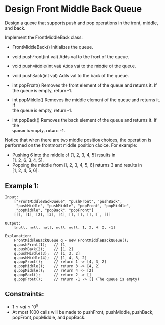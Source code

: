 # Design Front Middle Back Queue

Design a queue that supports push and pop operations in the front, middle,  
and back.

Implement the FrontMiddleBack class:

* FrontMiddleBack() Initializes the queue.
* void pushFront(int val) Adds val to the front of the queue.
* void pushMiddle(int val) Adds val to the middle of the queue.
* void pushBack(int val) Adds val to the back of the queue.
* int popFront() Removes the front element of the queue and returns it. If  
    the queue is empty, return -1.

* int popMiddle() Removes the middle element of the queue and returns it. If  
    the queue is empty, return -1.

* int popBack() Removes the back element of the queue and returns it. If the  
    queue is empty, return -1.


Notice that when there are two middle position choices, the operation is  
performed on the frontmost middle position choice. For example:

* Pushing 6 into the middle of [1, 2, 3, 4, 5] results in  
    [1, 2, 6, 3, 4, 5].
* Popping the middle from [1, 2, 3, 4, 5, 6] returns 3 and results in  
    [1, 2, 4, 5, 6].

 

## Example 1:

    Input:
        ["FrontMiddleBackQueue", "pushFront", "pushBack", 
         "pushMiddle", "pushMiddle", "popFront", "popMiddle", 
         "popMiddle", "popBack", "popFront"]
        [[], [1], [2], [3], [4], [], [], [], [], []]

    Output:
        [null, null, null, null, null, 1, 3, 4, 2, -1]
    
    Explanation:
        FrontMiddleBackQueue q = new FrontMiddleBackQueue();
        q.pushFront(1);   // [1]
        q.pushBack(2);    // [1, 2]
        q.pushMiddle(3);  // [1, 3, 2]
        q.pushMiddle(4);  // [1, 4, 3, 2]
        q.popFront();     // return 1 -> [4, 3, 2]
        q.popMiddle();    // return 3 -> [4, 2]
        q.popMiddle();    // return 4 -> [2]
        q.popBack();      // return 2 -> []
        q.popFront();     // return -1 -> [] (The queue is empty)

 

## Constraints:

* $1 \le val \le 10^9$
* At most 1000 calls will be made to pushFront, pushMiddle, pushBack,  
    popFront, popMiddle, and popBack.

